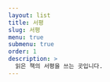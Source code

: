 ```yaml
---
layout: list
title: 서평
slug: 서평
menu: true
submenu: true
order: 1
description: >
  읽은 책의 서평을 쓰는 곳입니다.
---
```

